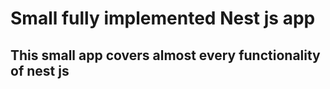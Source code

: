 # Small fully implemented Nest js app

## This small app covers almost every functionality of nest js
